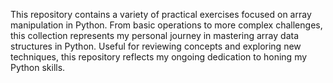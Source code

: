 This repository contains a variety of practical exercises focused on array manipulation in Python. From basic operations to more complex challenges, this collection represents my personal journey in mastering array data structures in Python. Useful for reviewing concepts and exploring new techniques, this repository reflects my ongoing dedication to honing my Python skills.
